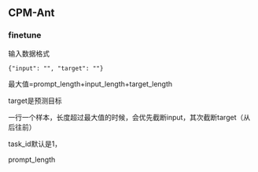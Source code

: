 ## CPM-Ant


### finetune

输入数据格式
```
{"input": "", "target": ""}
```

最大值=prompt_length+input_length+target_length

target是预测目标

一行一个样本，长度超过最大值的时候，会优先截断input，其次截断target（从后往前）



task_id默认是1，

prompt_length